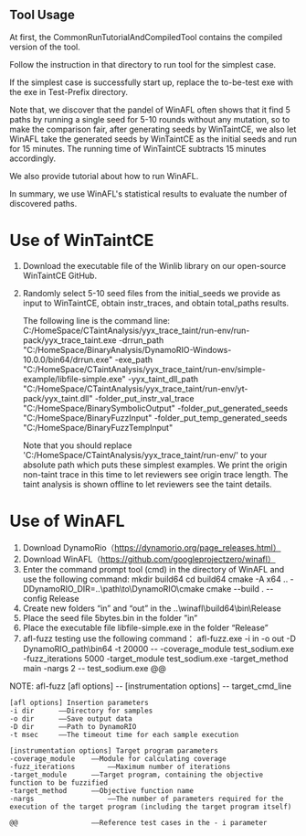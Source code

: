 ## Tool Usage

At first, the CommonRunTutorialAndCompiledTool contains the compiled version of the tool. 

Follow the instruction in that directory to run tool for the simplest case. 

If the simplest case is successfully start up, replace the to-be-test exe with the exe in Test-Prefix directory. 

Note that, we discover that the pandel of WinAFL often shows that it find 5 paths by running a single seed for 5-10 rounds without any mutation, so to make the comparison fair, after generating seeds by WinTaintCE, we also let WinAFL take the generated seeds by WinTaintCE as the initial seeds and run for 15 minutes. The running time of WinTaintCE subtracts 15 minutes accordingly. 

We also provide tutorial about how to run WinAFL. 

In summary, we use WinAFL's statistical results to evaluate the number of discovered paths. 


# Use of WinTaintCE

1.	Download the executable file of the Winlib library on our open-source WinTaintCE GitHub.

2.	Randomly select 5-10 seed files from the initial_seeds we provide as input to WinTaintCE, obtain instr_traces, and obtain total_paths results.

    The following line is the command line:
    C:/HomeSpace/CTaintAnalysis/yyx_trace_taint/run-env/run-pack/yyx_trace_taint.exe -drrun_path "C:/HomeSpace/BinaryAnalysis/DynamoRIO-Windows-10.0.0/bin64/drrun.exe" -exe_path  "C:/HomeSpace/CTaintAnalysis/yyx_trace_taint/run-env/simple-example/libfile-simple.exe" -yyx_taint_dll_path "C:/HomeSpace/CTaintAnalysis/yyx_trace_taint/run-env/yt-pack/yyx_taint.dll" -folder_put_instr_val_trace  "C:/HomeSpace/BinarySymbolicOutput" -folder_put_generated_seeds "C:/HomeSpace/BinaryFuzzInput" -folder_put_temp_generated_seeds "C:/HomeSpace/BinaryFuzzTempInput"

    Note that you should replace 'C:/HomeSpace/CTaintAnalysis/yyx_trace_taint/run-env/' to your absolute path which puts these simplest examples.
    We print the origin non-taint trace in this time to let reviewers see origin trace length. 
    The taint analysis is shown offline to let reviewers see the taint details.


# Use of WinAFL

1.	Download DynamoRio（https://dynamorio.org/page_releases.html）
2.  Download WinAFL（https://github.com/googleprojectzero/winafl）
3.  Enter the command prompt tool (cmd) in the directory of WinAFL and use the following command:
    mkdir build64
    cd build64
    cmake -A x64 .. -DDynamoRIO_DIR=..\path\to\DynamoRIO\cmake
    cmake --build . --config Release
4.  Create new folders “in” and “out” in the ..\winafl\build64\bin\Release
5.  Place the seed file 5bytes.bin in the folder ”in”
6.  Place the executable file libfile-simple.exe in the folder “Release”
7.  afl-fuzz testing use the following command：
    afl-fuzz.exe -i in -o out -D DynamoRIO_path\bin64 -t 20000 -- -coverage_module test_sodium.exe -fuzz_iterations 5000 -target_module test_sodium.exe -target_method main -nargs 2 -- test_sodium.exe @@

NOTE:
    afl-fuzz [afl options] -- [instrumentation options] -- target_cmd_line

    [afl options] Insertion parameters
    -i dir		——Directory for samples
    -o dir		——Save output data
    -D dir		——Path to DynamoRIO
    -t msec		——The timeout time for each sample execution
    
    [instrumentation options] Target program parameters
    -coverage_module 	——Module for calculating coverage 
    -fuzz_iterations		——Maximum number of iterations
    -target_module		——Target program, containing the objective function to be fuzzified
    -target_method		——Objective function name
    -nargs          		——The number of parameters required for the execution of the target program (including the target program itself)
    
    @@					——Reference test cases in the - i parameter






